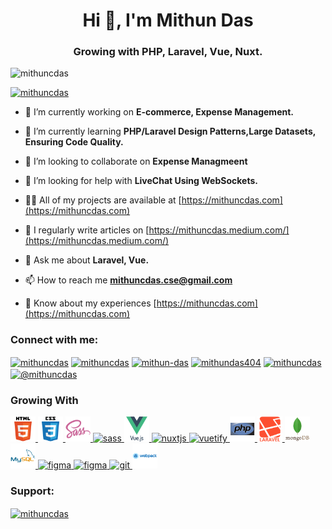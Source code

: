 <h1 align="center">Hi 👋, I'm Mithun Das</h1>
<h3 align="center">Growing with PHP, Laravel, Vue, Nuxt.</h3>
<p align="left"> <img src="https://komarev.com/ghpvc/?username=mithuncdas&label=Profile%20views&color=0e75b6&style=flat"
    alt="mithuncdas" /> </p>
    <p align="left"> <a href="https://twitter.com/mithuncdas" target="blank"><img
        src="https://img.shields.io/twitter/follow/mithuncdas?logo=twitter&style=for-the-badge"
        alt="mithuncdas" /></a> </p>

- 🔭 I’m currently working on **E-commerce, Expense Management.**

- 🌱 I’m currently learning **PHP/Laravel Design Patterns,Large Datasets, Ensuring Code Quality.**

- 👯 I’m looking to collaborate on **Expense Managmeent**

- 🤝 I’m looking for help with **LiveChat Using WebSockets.**

- 👨‍💻 All of my projects are available at [https://mithuncdas.com](https://mithuncdas.com)

- 📝 I regularly write articles on [https://mithuncdas.medium.com/](https://mithuncdas.medium.com/)

- 💬 Ask me about **Laravel, Vue.**

- 📫 How to reach me **mithuncdas.cse@gmail.com**

- 📄 Know about my experiences [https://mithuncdas.com](https://mithuncdas.com)

<h3 align="left">Connect with me:</h3>
<p align="left">
    <a href="https://twitter.com/mithuncdas" target="blank"><img align="center"
            src="https://raw.githubusercontent.com/rahuldkjain/github-profile-readme-generator/master/src/images/icons/Social/twitter.svg"
            alt="mithuncdas" height="30" width="40" /></a>
    <a href="https://linkedin.com/in/mithuncdas" target="blank"><img align="center"
            src="https://raw.githubusercontent.com/rahuldkjain/github-profile-readme-generator/master/src/images/icons/Social/linked-in-alt.svg"
            alt="mithuncdas" height="30" width="40" /></a>
    <a href="https://stackoverflow.com/users/mithun-das" target="blank"><img align="center"
            src="https://raw.githubusercontent.com/rahuldkjain/github-profile-readme-generator/master/src/images/icons/Social/stack-overflow.svg"
            alt="mithun-das" height="30" width="40" /></a>
    <a href="https://fb.com/mithundas404" target="blank"><img align="center"
            src="https://raw.githubusercontent.com/rahuldkjain/github-profile-readme-generator/master/src/images/icons/Social/facebook.svg"
            alt="mithundas404" height="30" width="40" /></a>
    <a href="https://instagram.com/mithuncdas" target="blank"><img align="center"
            src="https://raw.githubusercontent.com/rahuldkjain/github-profile-readme-generator/master/src/images/icons/Social/instagram.svg"
            alt="mithuncdas" height="30" width="40" /></a>
    <a href="https://medium.com/@mithuncdas" target="blank"><img align="center"
            src="https://raw.githubusercontent.com/rahuldkjain/github-profile-readme-generator/master/src/images/icons/Social/medium.svg"
            alt="@mithuncdas" height="30" width="40" /></a>
</p>

<h3 align="left">Growing With</h3>
<p align="left"> 
    <a href="https://www.w3.org/html/" target="_blank" rel="noreferrer"> 
        <img src="https://raw.githubusercontent.com/devicons/devicon/master/icons/html5/html5-original-wordmark.svg" alt="html5" width="40" height="40" /> 
    </a> 
    <a href="https://www.w3schools.com/css/" target="_blank" rel="noreferrer"> 
        <img src="https://raw.githubusercontent.com/devicons/devicon/master/icons/css3/css3-original-wordmark.svg"alt="css3" width="40" height="40" /> 
    </a> 
    <a href="https://sass-lang.com" target="_blank" rel="noreferrer"> 
        <img src="https://raw.githubusercontent.com/devicons/devicon/master/icons/sass/sass-original.svg" alt="sass" width="40" height="40" /> 
    </a> 
    <a href="javascript:void(0)" target="_blank" rel="noreferrer"> 
        <img src="https://www.vectorlogo.zone/logos/getbootstrap/getbootstrap-icon.svg" alt="sass" width="40" height="40" /> 
    </a> 
    <a href="https://vuejs.org/" target="_blank" rel="noreferrer"> <img src="https://raw.githubusercontent.com/devicons/devicon/master/icons/vuejs/vuejs-original-wordmark.svg" alt="vuejs" width="40" height="40" /> 
    </a> 
    <a href="https://nuxtjs.org/" target="_blank" rel="noreferrer">
        <img src="https://www.vectorlogo.zone/logos/nuxtjs/nuxtjs-icon.svg" alt="nuxtjs" width="40" height="40" /> 
    </a>
    <a href="https://vuetifyjs.com/en/" target="_blank" rel="noreferrer"> 
        <img src="https://bestofjs.org/logos/vuetify.svg" alt="vuetify" width="40" height="40" /> 
    </a>
     <a href="https://www.php.net" target="_blank" rel="noreferrer"> 
        <img src="https://raw.githubusercontent.com/devicons/devicon/master/icons/php/php-original.svg" alt="php" width="40" height="40" /> 
    </a> 
    <a href="https://laravel.com/" target="_blank" rel="noreferrer"> <img src="https://raw.githubusercontent.com/devicons/devicon/master/icons/laravel/laravel-plain-wordmark.svg" alt="laravel" width="40" height="40" /> 
    </a> 
     <a href="https://www.mongodb.com/" target="_blank" rel="noreferrer"> 
        <img src="https://raw.githubusercontent.com/devicons/devicon/master/icons/mongodb/mongodb-original-wordmark.svg" alt="mongodb" width="40" height="40" /> 
    </a> 
    <a href="https://www.mysql.com/" target="_blank" rel="noreferrer"> 
        <img src="https://raw.githubusercontent.com/devicons/devicon/master/icons/mysql/mysql-original-wordmark.svg" alt="mysql" width="40" height="40" /> 
    </a> 
    <a href="https://www.wordpress.org" target="_blank" rel="noreferrer">
        <img src="https://www.vectorlogo.zone/logos/wordpress/wordpress-ar21.svg" alt="figma" width="70" height="40" /> 
    </a>
    <a href="https://www.figma.com/" target="_blank" rel="noreferrer">
        <img src="https://www.vectorlogo.zone/logos/figma/figma-icon.svg" alt="figma" width="40" height="40" /> 
    </a>
    <a href="https://git-scm.com/" target="_blank" rel="noreferrer"> 
        <img src="https://www.vectorlogo.zone/logos/git-scm/git-scm-icon.svg" alt="git" width="40" height="40" /> 
    </a> 
    <a href="https://webpack.js.org" target="_blank" rel="noreferrer"> 
        <img src="https://raw.githubusercontent.com/devicons/devicon/d00d0969292a6569d45b06d3f350f463a0107b0d/icons/webpack/webpack-original-wordmark.svg"
            alt="webpack" width="40" height="40" />
     </a> 
    
</p>

<h3 align="left">Support:</h3>
<p><a href="https://www.buymeacoffee.com/mithuncdas"> <img align="center"
            src="https://cdn.buymeacoffee.com/buttons/v2/default-yellow.png" height="50" width="210"
            alt="mithuncdas" /></a></p><br>
